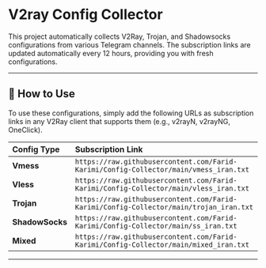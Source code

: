 # V2ray Config Collector

This project automatically collects V2Ray, Trojan, and Shadowsocks configurations from various Telegram channels. The subscription links are updated automatically every 12 hours, providing you with fresh configurations.

***

## 🚀 How to Use

To use these configurations, simply add the following URLs as subscription links in any V2Ray client that supports them (e.g., v2rayN, v2rayNG, OneClick).

| Config Type | Subscription Link |
| :--- | :--- |
| **Vmess** | `https://raw.githubusercontent.com/Farid-Karimi/Config-Collector/main/vmess_iran.txt` |
| **Vless** | `https://raw.githubusercontent.com/Farid-Karimi/Config-Collector/main/vless_iran.txt` |
| **Trojan** | `https://raw.githubusercontent.com/Farid-Karimi/Config-Collector/main/trojan_iran.txt` |
| **ShadowSocks** | `https://raw.githubusercontent.com/Farid-Karimi/Config-Collector/main/ss_iran.txt` |
| **Mixed** | `https://raw.githubusercontent.com/Farid-Karimi/Config-Collector/main/mixed_iran.txt` |

***
